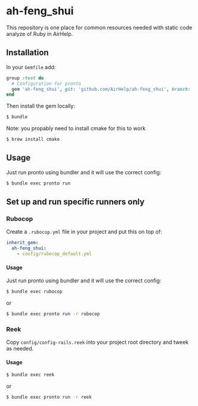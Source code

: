 # ah-feng_shui

This repository is one place for common resources needed with static code analyze of Ruby in AirHelp.

## Installation

In your `Gemfile` add:

```ruby
group :test do
  # Configuration for pronto
  gem 'ah-feng_shui', git: 'github.com/AirHelp/ah-feng_shui', branch: 'master'
end
```

Then install the gem locally:

```bash
$ bundle
```

Note: you propably need to install cmake for this to work

```bash
$ brew install cmake
```

## Usage

Just run pronto using bundler and it will use the correct config:

```bash
$ bundle exec pronto run
```

## Set up and run specific runners only

### Rubocop

Create a `.rubocop.yml` file in your project and put this on top of:

```yml
inherit_gem:
  ah-feng_shui:
    - config/rubocop_default.yml
```

#### Usage

Just run pronto using bundler and it will use the correct config:

```bash
$ bundle exec rubocop
```
or

```bash
$ bundle exec pronto run -r rubocop
```

### Reek

Copy `config/config-rails.reek` into your project root directory and tweek as needed.

#### Usage

```bash
$ bundle exec reek
```
or

```bash
$ bundle exec pronto run -r reek
```

